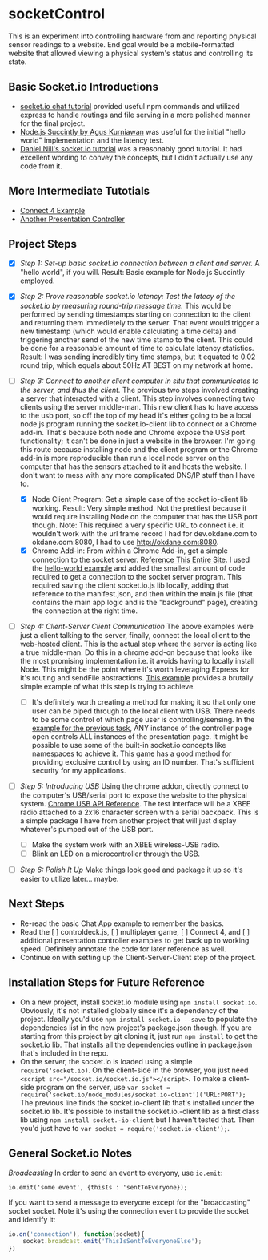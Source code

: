 socketControl
=============

This is an experiment into controlling hardware from and reporting physical sensor readings to a website. End goal would be a mobile-formatted website that allowed viewing a physical system's status and controlling its state.

## Basic Socket.io Introductions ##

+ [socket.io chat tutorial](http://socket.io/get-started/chat/) provided useful npm commands and utilized express to handle routings and file serving in a more polished manner for the final project.
+ [Node.js Succintly by Agus Kurniawan](https://www.syncfusion.com/resources/techportal/ebooks/nodejs) was useful for the initial "hello world" implementation and the latency test.
+ [Daniel Nill's socket.io tutorial](http://danielnill.com/nodejs-tutorial-with-socketio/) was a reasonably good tutorial. It had excellent wording to convey the concepts, but I didn't actually use any code from it.

## More Intermediate Tutotials ##

+ [Connect 4 Example](http://code.tutsplus.com/tutorials/connect-4-with-socketio--cms-19869)
+ [Another Presentation Controller](http://tutorialzine.com/2015/02/smartphone-remote-control-for-presentations/)

## Project Steps ##
+ [X] *Step 1: Set-up basic socket.io connection between a client and server.* A "hello world", if you will. Result: Basic example for Node.js Succintly employed.

+ [X] *Step 2: Prove reasonable socket.io latency: Test the latecy of the socket.io by measuring round-trip message time.* This would be performed by sending timestamps starting on connection to the client and returning them immedietely to the server. That event would trigger a new timestamp (which would enable calculating a time delta) and triggering another send of the new time stamp to the client. This could be done for a reasonable amount of time to calculate latency statistics. Result: I was sending incredibly tiny time stamps, but it equated to 0.02 round trip, which equals about 50Hz AT BEST on my network at home.

+ [ ] *Step 3: Connect to another client computer in situ that communicates to the server, and thus the client.* The previous two steps involved creating a server that interacted with a client. This step involves connecting two clients using the server middle-man. This new client has to have access to the usb port, so off the top of my head it's either going to be a local node.js program running the socket.io-client lib to connect or a Chrome add-in. That's because both node and Chrome expose the USB port functionality; it can't be done in just a website in the browser. I'm going this route because installing  node and the client program or the Chrome add-in is more reproducible than run a local node server on the computer that has the sensors attached to it and hosts the website. I don't want to mess with any more complicated DNS/IP stuff than I have to.
  + [X] Node Client Program: Get a simple case of the socket.io-client lib working. Result: Very simple method. Not the prettiest because it would require installing Node on the computer that has the USB port though. Note: This required a very specific URL to connect i.e. it wouldn't work with the url frame record I had for dev.okdane.com to okdane.com:8080, I had to use http://okdane.com:8080.
  + [X] Chrome Add-in: From within a Chrome Add-in, get a simple connection to the socket server. [Reference This Entire Site](https://developer.chrome.com/apps/first_app). I used the [hello-world example](https://github.com/GoogleChrome/chrome-app-samples/tree/master/samples/hello-world) and added the smallest amount of code required to get a connection to the socket server program. This required saving the client socket.io.js lib locally, adding that reference to the manifest.json, and then within the main.js file (that contains the main app logic and is the "background" page), creating the connection at the right time.

+ [ ] *Step 4: Client-Server Client Communication* The above examples were just a client talking to the server, finally, connect the local client to the web-hosted client. This is the actual step where the server is acting like a true middle-man. Do this in a chrome add-on because that looks like the most promising implementation i.e. it avoids having to locally install Node. This might be the point where it's worth leveraging Express for it's routing and sendFile abstractions. [This example](https://github.com/johnpolacek/controldeck.js/) provides a brutally simple example of what this step is trying to achieve.
  + [ ] It's definitely worth creating a method for making it so that only one user can be piped through to the local client with USB. There needs to be some control of which page user is controlling/sensing. In the [example for the previous task](http://johnpolacek.github.io/controldeck.js/), ANY instance of the controller page open controls ALL instances of the presentation page. It might be possible to use some of the built-in socket.io concepts like namespaces to achieve it. This [game](http://modernweb.com/2013/09/30/building-multiplayer-games-with-node-js-and-socket-io/) has a good method for providing exclusive control by using an ID number. That's sufficient security for my applications.

+ [ ] *Step 5: Introducing USB* Using the chrome addon, directly connect to the computer's USB/serial port to expose the website to the physical system. [Chrome USB API Reference](https://developer.chrome.com/apps/app_usb). The test interface will be a XBEE radio attached to a 2x16 character screen with a serial backpack. This is a simple package I have from another project that will just display whatever's pumped out of the USB port.
  + [ ] Make the system work with an XBEE wireless-USB radio.
  + [ ] Blink an LED on a microcontroller through the USB.

+ [ ] *Step 6: Polish It Up* Make things look good and package it up so it's easier to utilize later... maybe.

## Next Steps ##

+ Re-read the basic Chat App example to remember the basics.
+ Read the [ ] controldeck.js, [ ] multiplayer game, [ ] Connect 4, and [ ] additional presentation controller examples to get back up to working speed. Definitely annotate the code for later reference as well.
+ Continue on with setting up the Client-Server-Client step of the project.

## Installation Steps for Future Reference ##

+ On a new project, install socket.io module using `npm install socket.io`. Obviously, it's not installed globally since it's a dependency of the project. Ideally you'd use `npm install scoket.io --save` to populate the dependencies list in the new project's package.json though. If you are starting from this project by git cloning it, just run `npm install` to get the socket.io lib. That installs all the dependencies outline in package.json that's included in the repo.
+ On the server, the socket.io is loaded using a simple `require('socket.io)`. On the client-side in the browser, you just need `<script src="/socket.io/socket.io.js"></script>`. To make a client-side program on the server, use `var socket = require('socket.io/node_modules/socket.io-client')('URL:PORT');` The previous line finds the socket.io-client lib that's installed under the socket.io lib. It's possible to install the socket.io.-client lib as a first class lib using `npm install socket.-io-client` but I haven't tested that. Then you'd just have to `var socket = require('socket.io-client');`.

## General Socket.io Notes ##

*Broadcasting*
In order to send an event to everyony, use ```io.emit```:
```
io.emit('some event', {thisIs : 'sentToEveryone});
```

If you want to send a message to everyone except for the "broadcasting" socket socket. Note it's using the connection event to provide the socket and identify it:

```Javascript
io.on('connection'), function(socket){
	socket.broadcast.emit('ThisIsSentToEveryoneElse');
})
```
